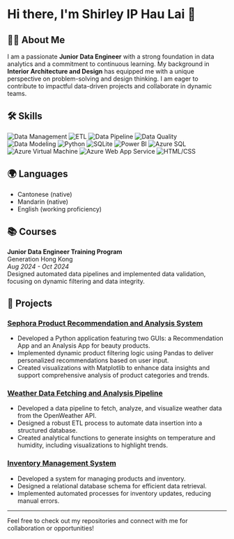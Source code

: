 # Hi there, I'm Shirley IP Hau Lai 👋

## 👩‍💻 About Me
I am a passionate **Junior Data Engineer** with a strong foundation in data analytics and a commitment to continuous learning. My background in **Interior Architecture and Design** has equipped me with a unique perspective on problem-solving and design thinking. I am eager to contribute to impactful data-driven projects and collaborate in dynamic teams.

## 🛠️ Skills
![Data Management](https://img.shields.io/badge/Data%20Management-007ACC?style=flat&logo=database&logoColor=white) 
![ETL](https://img.shields.io/badge/ETL-FFCC00?style=flat&logo=cloudsmith&logoColor=black) 
![Data Pipeline](https://img.shields.io/badge/Data%20Pipeline-28A745?style=flat&logo=git&logoColor=white) 
![Data Quality](https://img.shields.io/badge/Data%20Quality%20Assurance-17A2B8?style=flat&logo=check-circle&logoColor=white) 
![Data Modeling](https://img.shields.io/badge/Data%20Modeling-6C757D?style=flat&logo=project-diagram&logoColor=white) 
![Python](https://img.shields.io/badge/Python-3572A5?style=flat&logo=python&logoColor=white) 
![SQLite](https://img.shields.io/badge/SQLite-003B57?style=flat&logo=sqlite&logoColor=white)
![Power BI](https://img.shields.io/badge/Power%20BI-F2C94C?style=flat&logo=powerbi&logoColor=black) 
![Azure SQL](https://img.shields.io/badge/Azure%20SQL-0078D4?style=flat&logo=microsoft&logoColor=white)
![Azure Virtual Machine](https://img.shields.io/badge/Azure%20Virtual%20Machine-0078D4?style=flat&logo=microsoft-azure&logoColor=white)
![Azure Web App Service](https://img.shields.io/badge/Azure%20Web%20App%20Service-0078D4?style=flat&logo=microsoft-azure&logoColor=white)
![HTML/CSS](https://img.shields.io/badge/HTML%2FCSS-E34F26?style=flat&logo=html5&logoColor=white)

## 🌍 Languages
- Cantonese (native)
- Mandarin (native)
- English (working proficiency)

## 📚 Courses
**Junior Data Engineer Training Program**  
Generation Hong Kong  
*Aug 2024 - Oct 2024*  
Designed automated data pipelines and implemented data validation, focusing on dynamic filtering and data integrity.

## 📂 Projects
### [Sephora Product Recommendation and Analysis System](https://github.com/ShirleyIP/Sephora_Product_Recommendation_and_Analysis_System)
- Developed a Python application featuring two GUIs: a Recommendation App and an Analysis App for beauty products.
- Implemented dynamic product filtering logic using Pandas to deliver personalized recommendations based on user input.
- Created visualizations with Matplotlib to enhance data insights and support comprehensive analysis of product categories and trends.

### [Weather Data Fetching and Analysis Pipeline ](https://github.com/ShirleyIP/Weather_Data_Fetching_and_Analysis_Pipeline)
- Developed a data pipeline to fetch, analyze, and visualize weather data from the OpenWeather API.
- Designed a robust ETL process to automate data insertion into a structured database.
- Created analytical functions to generate insights on temperature and humidity, including visualizations to highlight trends.

### [Inventory Management System ](https://github.com/ShirleyIP/Inventory_Management_System)
- Developed a system for managing products and inventory.
- Designed a relational database schema for efficient data retrieval.
- Implemented automated processes for inventory updates, reducing manual errors.


---
Feel free to check out my repositories and connect with me for collaboration or opportunities!
